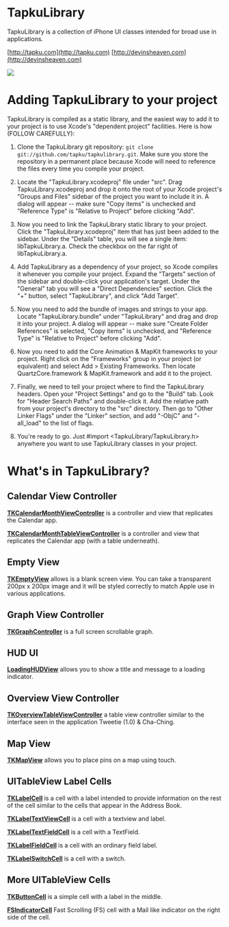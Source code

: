 TapkuLibrary
============
TapkuLibrary is a collection of iPhone UI classes intended for broad use in applications.

[http://tapku.com](http://tapku.com)
[http://devinsheaven.com](http://devinsheaven.com)


![](http://farm3.static.flickr.com/2492/4175733982_f168ea3bd1_o.png)


Adding TapkuLibrary to your project
===================================

TapkuLibrary is compiled as a static library, and the easiest way to add it to your project is to use Xcode's "dependent project" facilities.  Here is how (FOLLOW CAREFULLY):

1. Clone the TapkuLibrary git repository: `git clone git://github.com/tapku/tapkulibrary.git`.  Make sure 
   you store the repository in a permanent place because Xcode will need to reference the files
   every time you compile your project.

2. Locate the "TapkuLibrary.xcodeproj" file under "src".  Drag TapkuLibrary.xcodeproj and drop it onto
   the root of your Xcode project's "Groups and Files"  sidebar of the project you want to include it in.  A dialog will appear -- make sure 
   "Copy items" is unchecked and "Reference Type" is "Relative to Project" before clicking "Add".

3. Now you need to link the TapkuLibrary static library to your project.  Click the "TapkuLibrary.xcodeproj" 
   item that has just been added to the sidebar.  Under the "Details" table, you will see a single
   item: libTapkuLibrary.a.  Check the checkbox on the far right of libTapkuLibrary.a.

4. Add TapkuLibrary as a dependency of your project, so Xcode compiles it whenever
   you compile your project.  Expand the "Targets" section of the sidebar and double-click your
   application's target.  Under the "General" tab you will see a "Direct Dependencies" section. 
   Click the "+" button, select "TapkuLibrary", and click "Add Target".

5. Now you need to add the bundle of images and strings to your app.  Locate "TapkuLibrary.bundle" under
   "TapkuLibrary" and drag and drop it into your project.  A dialog will appear -- make sure 
   "Create Folder References" is selected,  "Copy items" is unchecked, and "Reference Type" is 
   "Relative to Project" before clicking "Add".

6. Now you need to add the Core Animation & MapKit frameworks to your project.  Right click on the
   "Frameworks" group in your project (or equivalent) and select Add > Existing Frameworks. 
   Then locate QuartzCore.framework & MapKit.framework and add it to the project.

7. Finally, we need to tell your project where to find the TapkuLibrary headers.  Open your
   "Project Settings" and go to the "Build" tab. Look for "Header Search Paths" and double-click
   it.  Add the relative path from your project's directory to the "src" directory.  Then
   go to "Other Linker Flags" under the "Linker" section, and add "-ObjC" and "-all_load" to the list of flags.

8. You're ready to go.  Just #import <TapkuLibrary/TapkuLibrary.h> anywhere you want to use TapkuLibrary classes
   in your project.



What's in TapkuLibrary?
==================


Calendar View Controller
------------------------
**[TKCalendarMonthViewController](http://github.com/devinross/tapkulibrary/blob/master/src/TapkuLibrary/TKCalendarMonthViewController.h)** is a controller and view that replicates the Calendar app. 

**[TKCalendarMonthTableViewController](http://github.com/devinross/tapkulibrary/blob/master/src/TapkuLibrary/TKCalendarMonthTableViewController.h)** is a controller and view that replicates the Calendar app (with a table underneath).

Empty View
---------
**[TKEmptyView](TKEmptyView.h)** allows is a blank screen view. You can take a transparent 200px x 200px image and it will be styled correctly to match Apple use in various applications.


Graph View Controller
--------------------
**[TKGraphController](http://github.com/devinross/tapkulibrary/blob/master/src/TapkuLibrary/TKGraphController.h)** is a full screen scrollable graph.
                  


HUD UI
------

**[LoadingHUDView](http://github.com/devinross/tapkulibrary/blob/master/src/TapkuLibrary/LoadingHUDView.h)** allows you to show a title and message to a loading indicator.



Overview View Controller
-----------------------
**[TKOverviewTableViewController](http://github.com/devinross/tapkulibrary/blob/master/src/TapkuLibrary/TKOverviewTableViewController.h)** a table view controller similar to the interface seen in the application Tweetie (1.0) & Cha-Ching.


Map View
--------

**[TKMapView](http://github.com/devinross/tapkulibrary/blob/master/src/TapkuLibrary/TKMapView.h)** allows you to place pins on a map using touch.


UITableView Label Cells
-----------------------

**[TKLabelCell](http://github.com/devinross/tapkulibrary/blob/master/src/TapkuLibrary/TKLabelCell.h)** is a cell with a label intended to provide information on the rest of the cell similar to the cells that appear in the Address Book.


**[TKLabelTextViewCell](http://github.com/devinross/tapkulibrary/blob/master/src/TapkuLibrary/TKLabelTextViewCell.h)** is a cell with a textview and label.


**[TKLabelTextFieldCell](http://github.com/devinross/tapkulibrary/blob/master/src/TapkuLibrary/TKLabelTextFieldCell.h)** is a cell with a TextField.


**[TKLabelFieldCell](http://github.com/devinross/tapkulibrary/blob/master/src/TapkuLibrary/TKLabelFieldCell.h)** is a cell with an ordinary field label.


**[TKLabelSwitchCell](http://github.com/devinross/tapkulibrary/blob/master/src/TapkuLibrary/TKLabelSwitchCell.h)** is a cell with a switch.

More UITableView Cells
----------------------

**[TKButtonCell](http://github.com/devinross/tapkulibrary/blob/master/src/TapkuLibrary/TKButtonCell.h)** is a simple cell with a label in the middle.


**[FSIndicatorCell](http://github.com/devinross/tapkulibrary/blob/master/src/TapkuLibrary/FSIndicatorCell.h)** Fast Scrolling (FS) cell with a Mail like indicator on the right side of the cell. 